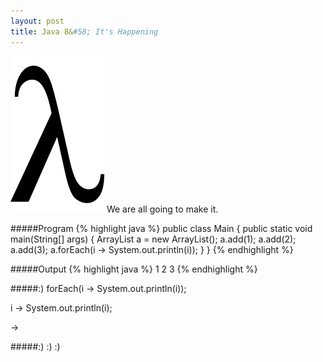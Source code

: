```yaml
---
layout: post
title: Java 8&#58; It's Happening
---
```

<img class="post-lead-image" src="/images/lambda.png"/>
We are all going to make it.

#####Program
{% highlight java %}
public class Main {
    public static void main(String[] args) {
        ArrayList<Integer> a = new ArrayList<Integer>();
        a.add(1);
        a.add(2);
        a.add(3);
        a.forEach(i -> System.out.println(i));
    }
}
{% endhighlight %}

#####Output
{% highlight java %}
1
2
3
{% endhighlight %}

#####:)
forEach(i -> System.out.println(i));

i -> System.out.println(i);

->

#####:) :) :)

